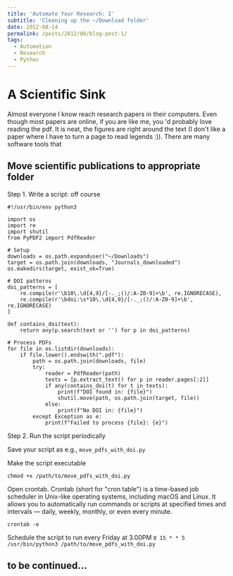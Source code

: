 ```yaml
---
title: 'Automate Your Research: I'
subtitle: 'Cleaning up the ~/Download folder'
date: 2012-08-14
permalink: /posts/2012/08/blog-post-1/
tags:
  - Automation
  - Research
  - Python
---
```

A Scientific Sink
======
Almost everyone I know reach research papers in their computers. Even though most papers are online, if you are like me, you 'd probably love reading the pdf. It is neat, the figures are right around the text (I don't like a paper where I have to turn a page to read legends :)). There are many software tools that  

Move scientific publications to appropriate folder
------
Step 1. Write a script: off course
```
#!/usr/bin/env python3

import os
import re
import shutil
from PyPDF2 import PdfReader

# Setup
downloads = os.path.expanduser("~/Downloads")
target = os.path.join(downloads, "Journals_downloaded")
os.makedirs(target, exist_ok=True)

# DOI patterns
doi_patterns = [
    re.compile(r'\b10\.\d{4,9}/[-._;()/:A-Z0-9]+\b', re.IGNORECASE),
    re.compile(r'\bdoi:\s*10\.\d{4,9}/[-._;()/:A-Z0-9]+\b', re.IGNORECASE)
]

def contains_doi(text):
    return any(p.search(text or '') for p in doi_patterns)

# Process PDFs
for file in os.listdir(downloads):
    if file.lower().endswith(".pdf"):
        path = os.path.join(downloads, file)
        try:
            reader = PdfReader(path)
            texts = [p.extract_text() for p in reader.pages[:2]]
            if any(contains_doi(t) for t in texts):
                print(f"DOI found in: {file}")
                shutil.move(path, os.path.join(target, file))
            else:
                print(f"No DOI in: {file}")
        except Exception as e:
            print(f"Failed to process {file}: {e}")

```
Step 2. Run the script periodically

Save your script as e.g., `move_pdfs_with_doi.py`

Make the script executable
```
chmod +x /path/to/move_pdfs_with_doi.py

```
Open crontab. Crontab (short for "cron table") is a time-based job scheduler in Unix-like operating systems, including macOS and Linux. It allows you to automatically run commands or scripts at specified times and intervals — daily, weekly, monthly, or even every minute.

`crontab -e`

Schedule the script to run every Friday at 3.00PM
`0 15 * * 5 /usr/bin/python3 /path/to/move_pdfs_with_doi.py`



to be continued...
------